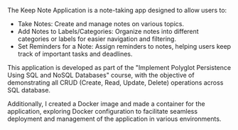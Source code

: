 The Keep Note Application is a note-taking app designed to allow users to:

  - Take Notes: Create and manage notes on various topics.
  - Add Notes to Labels/Categories: Organize notes into different categories or labels for easier navigation and filtering.
  - Set Reminders for a Note: Assign reminders to notes, helping users keep track of important tasks and deadlines.

This application is developed as part of the "Implement Polyglot Persistence Using SQL and NoSQL Databases" course, with the objective of demonstrating all CRUD (Create, Read, Update, Delete) operations across SQL database.

Additionally, I created a Docker image and made a container for the application, exploring Docker configuration to facilitate seamless deployment and management of the application in various environments.
